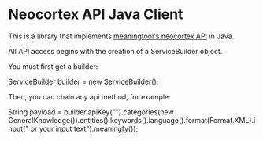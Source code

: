 # Neocortex API Java Client

This is a library that implements [meaningtool's neocortex API][apidocs] in Java.

All API access begins with the creation of a ServiceBuilder object.

You must first get a builder:

ServiceBuilder builder = new ServiceBuilder();

Then, you can chain any api method, for example:

String payload = builder.apiKey("<your key>").categories(new GeneralKnowledge()).entities().keywords().language().format(Format.XML).input("<url> or your input text").meaningfy()); 	 

[meaningtool]: http://www.meaningtool.com
[apidocs]: http://www.meaningtool.com/developers/api
[treedirectory]: http://www.meaningtool.com/developers/directory

